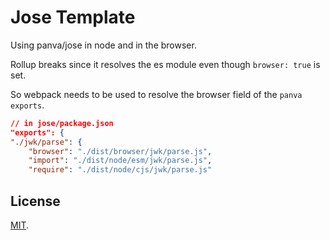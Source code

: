 # Jose Template

Using panva/jose in node and in the browser.

Rollup breaks since it resolves the es module even though `browser: true` is set.

So webpack needs to be used to resolve the browser field of the `panva exports`.

```json
// in jose/package.json
"exports": {
"./jwk/parse": {
    "browser": "./dist/browser/jwk/parse.js",
    "import": "./dist/node/esm/jwk/parse.js",
    "require": "./dist/node/cjs/jwk/parse.js"
```

## License

[MIT](LICENSE).
